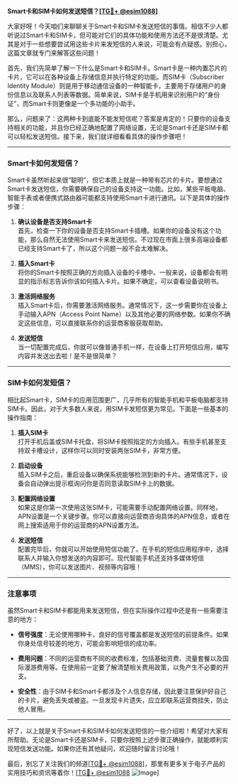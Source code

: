 **Smart卡和SIM卡如何发送短信？[[TG💪+ @esim1088](https://t.me/s/esim1088)]**

大家好呀！今天咱们来聊聊关于Smart卡和SIM卡发送短信的事情。相信不少人都听说过Smart卡和SIM卡，但可能对它们的具体功能和使用方法还不是很清楚。尤其是对于一些想要尝试用这些卡片来发短信的人来说，可能会有点疑惑。别担心，这篇文章就专门来解答这些问题！

首先，我们先简单了解一下什么是Smart卡和SIM卡。Smart卡是一种内置芯片的卡片，它可以在各种设备上存储信息并执行特定的功能。而SIM卡（Subscriber Identity Module）则是用于移动通信设备的一种智能卡，主要用于存储用户的身份信息以及联系人列表等数据。简单来说，SIM卡是手机用来识别用户的“身份证”，而Smart卡则更像是一个多功能的小助手。

那么，问题来了：这两种卡到底能不能发短信呢？答案是肯定的！只要你的设备支持相关的功能，并且你已经正确地配置了网络设置，无论是Smart卡还是SIM卡都可以轻松发送短信。接下来，我们就详细看看具体的操作步骤吧！

---

### Smart卡如何发短信？

Smart卡虽然听起来很“聪明”，但它本质上就是一种带有芯片的卡片。要想通过Smart卡发送短信，你需要确保自己的设备支持这一功能。比如，某些平板电脑、智能手表或者便携式路由器可能都支持使用Smart卡进行通讯。以下是具体的操作步骤：

1. **确认设备是否支持Smart卡**  
   首先，检查一下你的设备是否支持Smart卡插槽。如果你的设备没有这个功能，那么自然无法使用Smart卡来发送短信。不过现在市面上很多高端设备都已经支持Smart卡了，所以这个问题一般不会太难解决。

2. **插入Smart卡**  
   将你的Smart卡按照正确的方向插入设备的卡槽中。一般来说，设备都会有明显的指示标志告诉你该如何插入卡片。如果不确定，可以查看设备说明书。

3. **激活网络服务**  
   插入Smart卡后，你需要激活网络服务。通常情况下，这一步需要你在设备上手动输入APN（Access Point Name）以及其他必要的网络参数。如果你不确定这些信息，可以直接联系你的运营商客服获取帮助。

4. **发送短信**  
   当一切配置完成后，你就可以像普通手机一样，在设备上打开短信应用，编写内容并发送出去啦！是不是很简单？

---

### SIM卡如何发短信？

相比起Smart卡，SIM卡的应用范围更广，几乎所有的智能手机和平板电脑都支持SIM卡。因此，对于大多数人来说，用SIM卡发短信更为常见。下面是一些基本的操作指南：

1. **插入SIM卡**  
   打开手机后盖或SIM卡托盘，将SIM卡按照指定的方向插入。有些手机甚至支持双卡槽设计，这样你可以同时安装两张SIM卡，非常方便。

2. **启动设备**  
   插入SIM卡之后，重启设备以确保系统能够检测到新的卡片。通常情况下，设备会自动弹出提示框询问你是否同意读取SIM卡上的数据。

3. **配置网络设置**  
   如果这是你第一次使用这张SIM卡，可能需要手动配置网络设置。同样地，APN设置是一个关键步骤。你可以直接向运营商咨询具体的APN信息，或者在网上搜索适用于你的运营商的APN设置方法。

4. **发送短信**  
   配置完毕后，你就可以开始使用短信功能了。在手机的短信应用程序中，选择联系人并输入你想发送的内容即可。现代智能手机还支持多媒体短信（MMS），你可以发送图片、视频等内容哦！

---

### 注意事项

虽然Smart卡和SIM卡都能用来发送短信，但在实际操作过程中还是有一些需要注意的地方：

- **信号强度**：无论使用哪种卡，良好的信号覆盖都是发送短信的前提条件。如果你身处信号较差的地方，可能会影响短信的成功率。
  
- **费用问题**：不同的运营商有不同的收费标准，包括基础资费、流量套餐以及国际漫游费用等。在使用前一定要了解清楚相关费用政策，以免产生不必要的开支。

- **安全性**：由于SIM卡和Smart卡都涉及个人信息存储，因此要注意保护好自己的卡片，避免丢失或被盗。一旦发现卡片遗失，应立即联系运营商挂失，防止他人冒用。

---

好了，以上就是关于Smart卡和SIM卡如何发送短信的一些介绍啦！希望对大家有所帮助。无论是Smart卡还是SIM卡，只要你按照上述步骤正确操作，就能顺利实现短信发送功能。如果你还有其他疑问，欢迎随时留言讨论哦！

最后，别忘了关注我们的频道[[TG💪+ @esim1088](https://t.me/s/esim1088)]，那里有更多关于电子产品的实用技巧和资讯等着你！[[TG💪+ @esim1088](https://t.me/s/esim1088) ![Image](https://i.postimg.cc/4NQfJmqS/Snipaste-2025-05-13-00-14-12.png)]